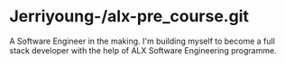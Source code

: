 # Jerriyoung-/alx-pre_course.git
A Software Engineer in the making. I'm building myself to become a full stack developer with the help of ALX Software Engineering programme.
